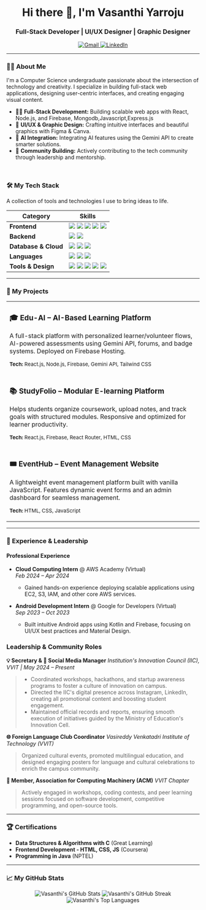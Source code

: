 <h1 align="center">Hi there 👋, I'm Vasanthi Yarroju</h1>
<h3 align="center">Full-Stack Developer | UI/UX Designer | Graphic Designer</h3>

<p align="center">
  <a href="mailto:vasanthiyarroju@gmail.com">
    <img src="https://img.shields.io/badge/Gmail-D14836?style=for-the-badge&logo=gmail&logoColor=white" alt="Gmail"/>
  </a>
  <a href="https://www.linkedin.com/in/yarroju-vasanthi-013525269">
    <img src="https://img.shields.io/badge/LinkedIn-0077B5?style=for-the-badge&logo=linkedin&logoColor=white" alt="LinkedIn"/>
  </a>
</p>

---

### 🙋‍♀️ About Me

I'm a Computer Science undergraduate passionate about the intersection of technology and creativity. I specialize in building full-stack web applications, designing user-centric interfaces, and creating engaging visual content.

- 🧑‍💻 **Full-Stack Development:** Building scalable web apps with React, Node.js, and Firebase, Mongodb,Javascript,Express.js
- 🎨 **UI/UX & Graphic Design:** Crafting intuitive interfaces and beautiful graphics with Figma & Canva.
- 🤖 **AI Integration:** Integrating AI features using the Gemini API to create smarter solutions.
- 🤝 **Community Building:** Actively contributing to the tech community through leadership and mentorship.

<br>

### 🛠️ My Tech Stack

A collection of tools and technologies I use to bring ideas to life.

| Category             | Skills                                                                                                                                                                                                                                                                                                |
|----------------------|-------------------------------------------------------------------------------------------------------------------------------------------------------------------------------------------------------------------------------------------------------------------------------------------------------|
| **Frontend**         | <img src="https://img.shields.io/badge/React-61DAFB?style=for-the-badge&logo=react&logoColor=black" /> <img src="https://img.shields.io/badge/JavaScript-F7DF1E?style=for-the-badge&logo=javascript&logoColor=black" /> <img src="https://img.shields.io/badge/HTML5-E34F26?style=for-the-badge&logo=html5&logoColor=white" /> <img src="https://img.shields.io/badge/CSS3-1572B6?style=for-the-badge&logo=css3&logoColor=white" /> <img src="https://img.shields.io/badge/Tailwind_CSS-38B2AC?style=for-the-badge&logo=tailwind-css&logoColor=white" /> |
| **Backend**          | <img src="https://img.shields.io/badge/Node.js-339933?style=for-the-badge&logo=nodedotjs&logoColor=white" /> <img src="https://img.shields.io/badge/Express.js-000000?style=for-the-badge&logo=express&logoColor=white" />                                                                                             |
| **Database & Cloud** | <img src="https://img.shields.io/badge/Firebase-FFCA28?style=for-the-badge&logo=firebase&logoColor=black" /> <img src="https://img.shields.io/badge/AWS-232F3E?style=for-the-badge&logo=amazon-aws&logoColor=white" /> <img src="https://img.shields.io/badge/SQL-4479A1?style=for-the-badge&logo=postgresql&logoColor=white" />                                                              |
| **Languages**        | <img src="https://img.shields.io/badge/Java-ED8B00?style=for-the-badge&logo=openjdk&logoColor=white" /> <img src="https://img.shields.io/badge/Kotlin-7F52FF?style=for-the-badge&logo=kotlin&logoColor=white" /> <img src="https://img.shields.io/badge/C-A8B9CC?style=for-the-badge&logo=c&logoColor=black" />                                                                            |
| **Tools & Design**   | <img src="https://img.shields.io/badge/Git-F05032?style=for-the-badge&logo=git&logoColor=white" /> <img src="https://img.shields.io/badge/GitHub-181717?style=for-the-badge&logo=github&logoColor=white" /> <img src="https://img.shields.io/badge/Figma-F24E1E?style=for-the-badge&logo=figma&logoColor=white" /> <img src="https://img.shields.io/badge/Canva-00C4CC?style=for-the-badge&logo=canva&logoColor=white" /> <img src="https://img.shields.io/badge/Postman-FF6C37?style=for-the-badge&logo=postman&logoColor=white" /> |

---

### 🚀 My Projects

<table>
  <tr>
    <td valign="top">
      <h3>🎓 Edu-AI – AI-Based Learning Platform</h3>
      <p>A full-stack platform with personalized learner/volunteer flows, AI-powered assessments using Gemini API, forums, and badge systems. Deployed on Firebase Hosting.</p>
      <p><sub><strong>Tech:</strong> React.js, Node.js, Firebase, Gemini API, Tailwind CSS</sub></p>
    </td>
  </tr>
  <tr>
    <td valign="top">
      <h3>📚 StudyFolio – Modular E-learning Platform</h3>
      <p>Helps students organize coursework, upload notes, and track goals with structured modules. Responsive and optimized for learner productivity.</p>
      <p><sub><strong>Tech:</strong> React.js, Firebase, React Router, HTML, CSS</sub></p>
    </td>
  </tr>
  <tr>
    <td valign="top">
      <h3>🎟️ EventHub – Event Management Website</h3>
      <p>A lightweight event management platform built with vanilla JavaScript. Features dynamic event forms and an admin dashboard for seamless management.</p>
      <p><sub><strong>Tech:</strong> HTML, CSS, JavaScript</sub></p>
    </td>
  </tr>
</table>

---

### 💼 Experience & Leadership

#### Professional Experience
- **Cloud Computing Intern** @ AWS Academy (Virtual)  
  *Feb 2024 – Apr 2024*
  - Gained hands-on experience deploying scalable applications using EC2, S3, IAM, and other core AWS services.

- **Android Development Intern** @ Google for Developers (Virtual)  
  *Sep 2023 – Oct 2023*
  - Built intuitive Android apps using Kotlin and Firebase, focusing on UI/UX best practices and Material Design.


### Leadership & Community Roles

**💡 Secretary & 📢 Social Media Manager**
*Institution's Innovation Council (IIC), VVIT | May 2024 – Present*
> - Coordinated workshops, hackathons, and startup awareness programs to foster a culture of innovation on campus.
> - Directed the IIC's digital presence across Instagram, LinkedIn, creating all promotional content and boosting student engagement.
> - Maintained official records and reports, ensuring smooth execution of initiatives guided by the Ministry of Education's Innovation Cell.

**🌐 Foreign Language Club Coordinator**
*Vasireddy Venkatadri Institute of Technology (VVIT)*
> Organized cultural events, promoted multilingual education, and designed engaging posters for language and cultural celebrations to enrich the campus community.

**🤝 Member, Association for Computing Machinery (ACM)**
*VVIT Chapter*
> Actively engaged in workshops, coding contests, and peer learning sessions focused on software development, competitive programming, and open-source tools.

--- 

### 🏆 Certifications

- **Data Structures & Algorithms with C** (Great Learning)
- **Frontend Development - HTML, CSS, JS** (Coursera)
- **Programming in Java** (NPTEL)

---

### 📈 My GitHub Stats

<p align="center">
  <img src="https://github-readme-stats.vercel.app/api?username=VasanthiYarroju&show_icons=true&theme=default&hide_border=true&count_private=true" alt="Vasanthi's GitHub Stats" />
  <img src="https://github-readme-streak-stats.herokuapp.com/?user=VasanthiYarroju&theme=default&hide_border=true" alt="Vasanthi's GitHub Streak" />
  <img src="https://github-readme-stats.vercel.app/api/top-langs/?username=VasanthiYarroju&layout=compact&theme=default&hide_border=true" alt="Vasanthi's Top Languages" />
</p>
